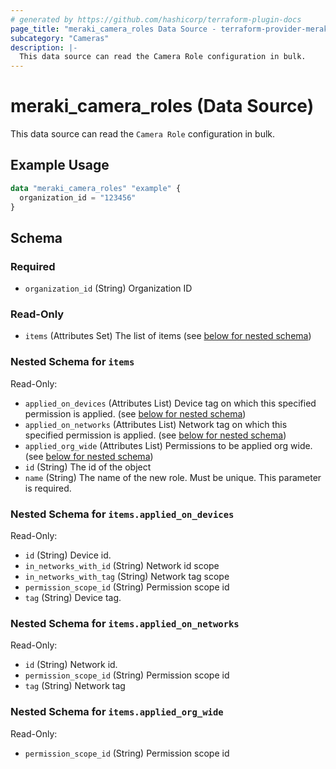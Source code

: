 ```yaml
---
# generated by https://github.com/hashicorp/terraform-plugin-docs
page_title: "meraki_camera_roles Data Source - terraform-provider-meraki"
subcategory: "Cameras"
description: |-
  This data source can read the Camera Role configuration in bulk.
---
```


# meraki_camera_roles (Data Source)

This data source can read the `Camera Role` configuration in bulk.

## Example Usage

```terraform
data "meraki_camera_roles" "example" {
  organization_id = "123456"
}
```

<!-- schema generated by tfplugindocs -->
## Schema

### Required

- `organization_id` (String) Organization ID

### Read-Only

- `items` (Attributes Set) The list of items (see [below for nested schema](#nestedatt--items))

<a id="nestedatt--items"></a>
### Nested Schema for `items`

Read-Only:

- `applied_on_devices` (Attributes List) Device tag on which this specified permission is applied. (see [below for nested schema](#nestedatt--items--applied_on_devices))
- `applied_on_networks` (Attributes List) Network tag on which this specified permission is applied. (see [below for nested schema](#nestedatt--items--applied_on_networks))
- `applied_org_wide` (Attributes List) Permissions to be applied org wide. (see [below for nested schema](#nestedatt--items--applied_org_wide))
- `id` (String) The id of the object
- `name` (String) The name of the new role. Must be unique. This parameter is required.

<a id="nestedatt--items--applied_on_devices"></a>
### Nested Schema for `items.applied_on_devices`

Read-Only:

- `id` (String) Device id.
- `in_networks_with_id` (String) Network id scope
- `in_networks_with_tag` (String) Network tag scope
- `permission_scope_id` (String) Permission scope id
- `tag` (String) Device tag.


<a id="nestedatt--items--applied_on_networks"></a>
### Nested Schema for `items.applied_on_networks`

Read-Only:

- `id` (String) Network id.
- `permission_scope_id` (String) Permission scope id
- `tag` (String) Network tag


<a id="nestedatt--items--applied_org_wide"></a>
### Nested Schema for `items.applied_org_wide`

Read-Only:

- `permission_scope_id` (String) Permission scope id
